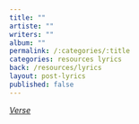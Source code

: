 ```yaml
---
title: ""
artiste: ""
writers: ""
album: ""
permalink: /:categories/:title
categories: resources lyrics
back: /resources/lyrics
layout: post-lyrics
published: false
---
```


<span style="text-decoration:underline;"><em>Verse</em></span>  
